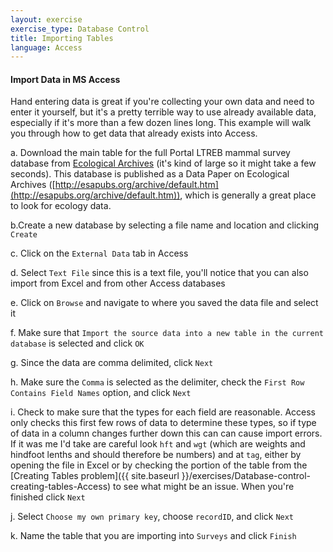 ```yaml
---
layout: exercise
exercise_type: Database Control
title: Importing Tables
language: Access
---
```


#### Import Data in MS Access

Hand entering data is great if you're collecting your own data and need
to enter it yourself, but it's a pretty terrible way to use already
available data, especially if it's more than a few dozen lines long.
This example will walk you through how to get data that already exists
into Access.

​a. Download the main table for the full Portal LTREB mammal survey
database from [Ecological
Archives](http://esapubs.org/archive/ecol/E090/118/Portal_rodents_19772002.csv)
(it's kind of large so it might take a few seconds). This database is
published as a Data Paper on Ecological Archives
([http://esapubs.org/archive/default.htm](http://esapubs.org/archive/default.htm)),
which is generally a great place to look for ecology data.

b.Create a new database by selecting a file name and location and
clicking `Create`

​c. Click on the `External Data` tab in Access

​d. Select `Text File` since this is a text file, you'll notice that
you can also import from Excel and from other Access databases

​e. Click on `Browse` and navigate to where you saved the data file
and select it

​f. Make sure that `Import the source data into a new table in the
current database` is selected and click `OK`

​g. Since the data are comma delimited, click `Next`

​h. Make sure the `Comma` is selected as the delimiter, check the
`First Row Contains Field Names` option, and click `Next`

​i. Check to make sure that the types for each field are reasonable.
Access only checks this first few rows of data to determine these types,
so if type of data in a column changes further down this can can cause
import errors. If it was me I'd take are careful look `hft` and
`wgt` (which are weights and hindfoot lenths and should therefore be
numbers) and at `tag`, either by opening the file in Excel or by
checking the portion of the table from the [Creating Tables
problem]({{ site.baseurl }}/exercises/Database-control-creating-tables-Access) to see what might be an issue. When you're
finished click `Next`

​j. Select `Choose my own primary key`, choose `recordID`, and click
`Next`

​k. Name the table that you are importing into `Surveys` and
click `Finish`
